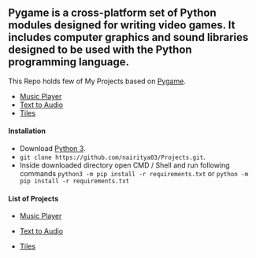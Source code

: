 Pygame is a cross-platform set of Python modules designed for writing video games. It includes computer graphics and sound libraries designed to be used with the Python programming language.
-----------------------------------
This Repo holds few of My Projects based on [Pygame](https://www.pygame.org/wiki/about).
  
  - [Music Player](https://github.com/nairitya03/Projects/tree/master/Pygame/Music%20Player)
  - [Text to Audio](https://github.com/nairitya03/Projects/tree/master/Pygame/Text%20to%20Audio)
  - [Tiles](https://github.com/nairitya03/Projects/tree/master/Pygame/Tiles)

#### Installation

- Download [Python 3](https://python.org/download/).
- ``` git clone https://github.com/nairitya03/Projects.git ```. 
- Inside downloaded directory open CMD / Shell and run following commands ``` python3 -m pip install -r requirements.txt ``` or ``` python -m pip install -r requirements.txt ```

#### List of Projects 

- [Music Player](https://github.com/nairitya03/Projects/tree/master/Pygame/Music%20Player) 
	
- [Text to Audio](https://github.com/nairitya03/Projects/tree/master/OpenCV/Car%20Detection)
	
- [Tiles](https://github.com/nairitya03/Projects/tree/master/OpenCV/Pedestrian%20Detection)
	
	
	

